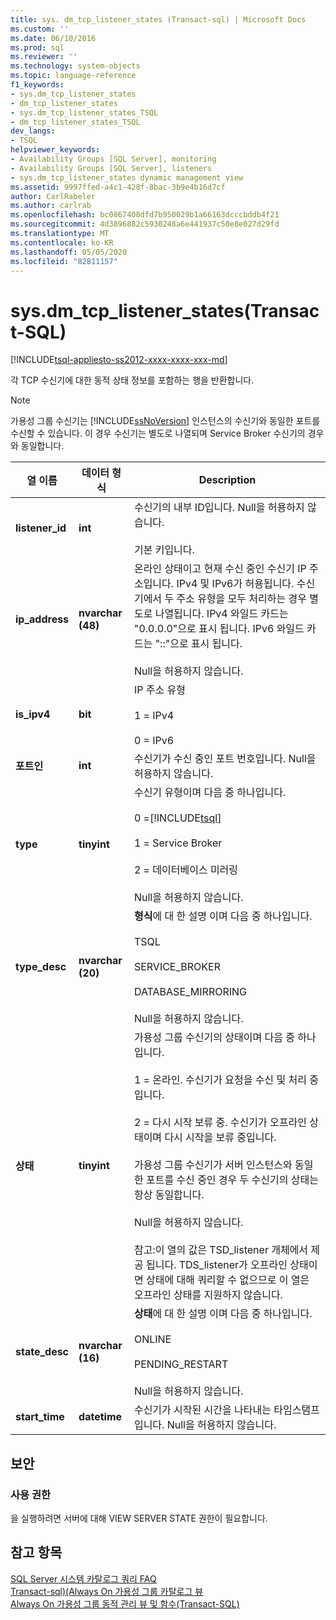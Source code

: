 ```yaml
---
title: sys. dm_tcp_listener_states (Transact-sql) | Microsoft Docs
ms.custom: ''
ms.date: 06/10/2016
ms.prod: sql
ms.reviewer: ''
ms.technology: system-objects
ms.topic: language-reference
f1_keywords:
- sys.dm_tcp_listener_states
- dm_tcp_listener_states
- sys.dm_tcp_listener_states_TSQL
- dm_tcp_listener_states_TSQL
dev_langs:
- TSQL
helpviewer_keywords:
- Availability Groups [SQL Server], monitoring
- Availability Groups [SQL Server], listeners
- sys.dm_tcp_listener_states dynamic management view
ms.assetid: 9997ffed-a4c1-428f-8bac-3b9e4b16d7cf
author: CarlRabeler
ms.author: carlrab
ms.openlocfilehash: bc0867408dfd7b950029b1a66163dcccbddb4f21
ms.sourcegitcommit: 4d3896882c5930248a6e441937c50e8e027d29fd
ms.translationtype: MT
ms.contentlocale: ko-KR
ms.lasthandoff: 05/05/2020
ms.locfileid: "82811157"
---
```

# <a name="sysdm_tcp_listener_states-transact-sql"></a>sys.dm_tcp_listener_states(Transact-SQL)
[!INCLUDE[tsql-appliesto-ss2012-xxxx-xxxx-xxx-md](../../includes/tsql-appliesto-ss2012-xxxx-xxxx-xxx-md.md)]

  각 TCP 수신기에 대한 동적 상태 정보를 포함하는 행을 반환합니다.  
  
> [!NOTE]
> 가용성 그룹 수신기는 [!INCLUDE[ssNoVersion](../../includes/ssnoversion-md.md)] 인스턴스의 수신기와 동일한 포트를 수신할 수 있습니다. 이 경우 수신기는 별도로 나열되며 Service Broker 수신기의 경우와 동일합니다.  
  
|열 이름|데이터 형식|Description|  
|-----------------|---------------|-----------------|  
|**listener_id**|**int**|수신기의 내부 ID입니다. Null을 허용하지 않습니다.<br /><br /> 기본 키입니다.|  
|**ip_address**|**nvarchar (48)**|온라인 상태이고 현재 수신 중인 수신기 IP 주소입니다. IPv4 및 IPv6가 허용됩니다. 수신기에서 두 주소 유형을 모두 처리하는 경우 별도로 나열됩니다. IPv4 와일드 카드는 "0.0.0.0"으로 표시 됩니다. IPv6 와일드 카드는 "::"으로 표시 됩니다.<br /><br /> Null을 허용하지 않습니다.|  
|**is_ipv4**|**bit**|IP 주소 유형<br /><br /> 1 = IPv4<br /><br /> 0 = IPv6|  
|**포트인**|**int**|수신기가 수신 중인 포트 번호입니다. Null을 허용하지 않습니다.|  
|**type**|**tinyint**|수신기 유형이며 다음 중 하나입니다.<br /><br /> 0 =[!INCLUDE[tsql](../../includes/tsql-md.md)]<br /><br /> 1 = Service Broker<br /><br /> 2 = 데이터베이스 미러링<br /><br /> Null을 허용하지 않습니다.|  
|**type_desc**|**nvarchar (20)**|**형식**에 대 한 설명 이며 다음 중 하나입니다.<br /><br /> TSQL<br /><br /> SERVICE_BROKER<br /><br /> DATABASE_MIRRORING<br /><br /> Null을 허용하지 않습니다.|  
|**상태**|**tinyint**|가용성 그룹 수신기의 상태이며 다음 중 하나입니다.<br /><br /> 1 = 온라인. 수신기가 요청을 수신 및 처리 중입니다.<br /><br /> 2 = 다시 시작 보류 중. 수신기가 오프라인 상태이며 다시 시작을 보류 중입니다.<br /><br /> 가용성 그룹 수신기가 서버 인스턴스와 동일한 포트를 수신 중인 경우 두 수신기의 상태는 항상 동일합니다.<br /><br /> Null을 허용하지 않습니다.<br /><br /> 참고:이 열의 값은 TSD_listener 개체에서 제공 됩니다. TDS_listener가 오프라인 상태이면 상태에 대해 쿼리할 수 없으므로 이 열은 오프라인 상태를 지원하지 않습니다.|  
|**state_desc**|**nvarchar (16)**|**상태**에 대 한 설명 이며 다음 중 하나입니다.<br /><br /> ONLINE<br /><br /> PENDING_RESTART<br /><br /> Null을 허용하지 않습니다.|  
|**start_time**|**datetime**|수신기가 시작된 시간을 나타내는 타임스탬프입니다. Null을 허용하지 않습니다.|  
  
## <a name="security"></a>보안  
  
### <a name="permissions"></a>사용 권한  
 을 실행하려면 서버에 대해 VIEW SERVER STATE 권한이 필요합니다.  
  
## <a name="see-also"></a>참고 항목  
 [SQL Server 시스템 카탈로그 쿼리 FAQ](../../relational-databases/system-catalog-views/querying-the-sql-server-system-catalog-faq.md)   
 [Transact-sql&#41;&#40;Always On 가용성 그룹 카탈로그 뷰](../../relational-databases/system-catalog-views/always-on-availability-groups-catalog-views-transact-sql.md)   
 [Always On 가용성 그룹 동적 관리 뷰 및 함수&#40;Transact-SQL&#41;](../../relational-databases/system-dynamic-management-views/always-on-availability-groups-dynamic-management-views-functions.md)  
  
  
